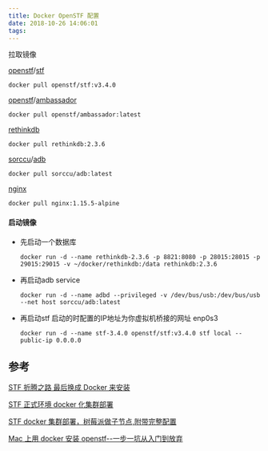 ```yaml
---
title: Docker OpenSTF 配置
date: 2018-10-26 14:06:01
tags:
---
```


拉取镜像

[openstf](https://hub.docker.com/u/openstf/)/[stf](https://hub.docker.com/r/openstf/stf/tags/)

```shell
docker pull openstf/stf:v3.4.0
```

[openstf](https://hub.docker.com/u/openstf/)/[ambassador](https://hub.docker.com/r/openstf/ambassador/)

```shell
docker pull openstf/ambassador:latest
```

[rethinkdb](https://hub.docker.com/r/library/rethinkdb/tags/)

```shell
docker pull rethinkdb:2.3.6
```

[sorccu](https://hub.docker.com/u/sorccu/)/[adb](https://hub.docker.com/r/sorccu/adb/tags)

```shell
docker pull sorccu/adb:latest
```

[nginx](https://hub.docker.com/r/_/nginx/tags)

```shell
docker pull nginx:1.15.5-alpine
```

#### 启动镜像

- 先启动一个数据库

  ```shell
  docker run -d --name rethinkdb-2.3.6 -p 8821:8080 -p 28015:28015 -p 29015:29015 -v ~/docker/rethinkdb:/data rethinkdb:2.3.6
  ```

- 再启动adb service

  ```shell
  docker run -d --name adbd --privileged -v /dev/bus/usb:/dev/bus/usb --net host sorccu/adb:latest
  ```

- 再启动stf 启动的时配置的IP地址为你虚拟机桥接的网址 enp0s3 

  ```shell
  docker run -d --name stf-3.4.0 openstf/stf:v3.4.0 stf local --public-ip 0.0.0.0
  ```

## 参考

[ STF 折腾之路 最后换成 Docker 来安装](https://testerhome.com/topics/10406)

[STF 正式环境 docker 化集群部署](https://testerhome.com/topics/12755)

[STF docker 集群部署，树莓派做子节点,附带完整配置](https://testerhome.com/topics/15027)

[Mac 上用 docker 安装 openstf--一步一坑从入门到放弃](https://testerhome.com/topics/12489)